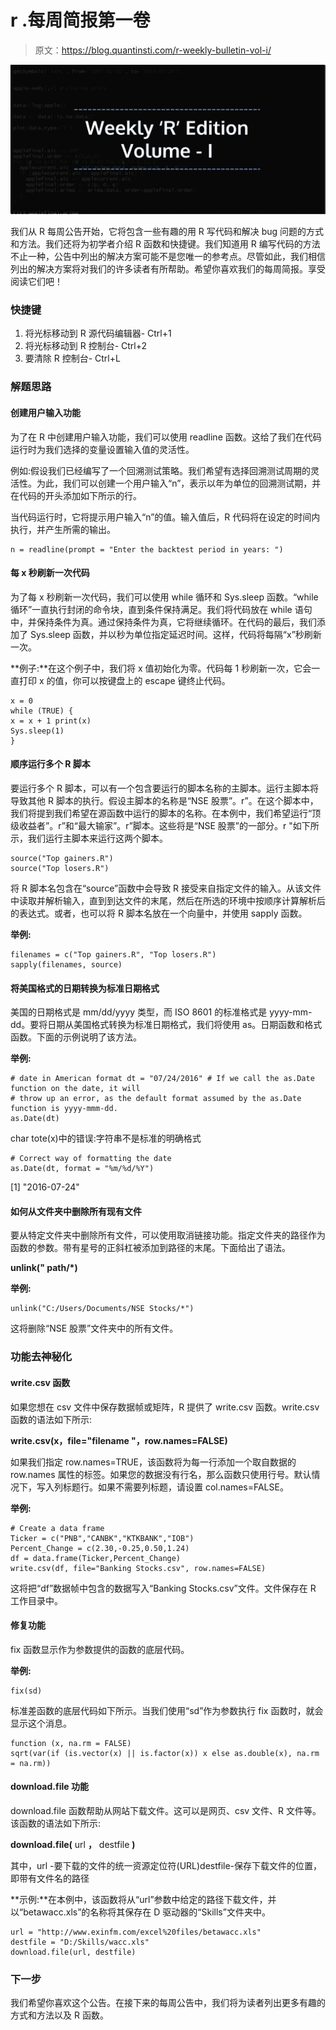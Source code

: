# r .每周简报第一卷

> 原文：<https://blog.quantinsti.com/r-weekly-bulletin-vol-i/>

![R Coding](img/5e47ea0ca9ad93824ea59ca914895fe8.png)

我们从 R 每周公告开始，它将包含一些有趣的用 R 写代码和解决 bug 问题的方式和方法。我们还将为初学者介绍 R 函数和快捷键。我们知道用 R 编写代码的方法不止一种，公告中列出的解决方案可能不是您唯一的参考点。尽管如此，我们相信列出的解决方案将对我们的许多读者有所帮助。希望你喜欢我们的每周简报。享受阅读它们吧！

### **快捷键**

1.  将光标移动到 R 源代码编辑器- Ctrl+1
2.  将光标移动到 R 控制台- Ctrl+2
3.  要清除 R 控制台- Ctrl+L

### **解题思路**

#### **创建用户输入功能**

为了在 R 中创建用户输入功能，我们可以使用 readline 函数。这给了我们在代码运行时为我们选择的变量设置输入值的灵活性。

例如:假设我们已经编写了一个回溯测试策略。我们希望有选择回溯测试周期的灵活性。为此，我们可以创建一个用户输入“n”，表示以年为单位的回溯测试期，并在代码的开头添加如下所示的行。

当代码运行时，它将提示用户输入“n”的值。输入值后，R 代码将在设定的时间内执行，并产生所需的输出。

```
n = readline(prompt = "Enter the backtest period in years: ")
```

#### **每 x 秒刷新一次代码**

为了每 x 秒刷新一次代码，我们可以使用 while 循环和 Sys.sleep 函数。“while 循环”一直执行封闭的命令块，直到条件保持满足。我们将代码放在 while 语句中，并保持条件为真。通过保持条件为真，它将继续循环。在代码的最后，我们添加了 Sys.sleep 函数，并以秒为单位指定延迟时间。这样，代码将每隔“x”秒刷新一次。

**例子:**在这个例子中，我们将 x 值初始化为零。代码每 1 秒刷新一次，它会一直打印 x 的值，你可以按键盘上的 escape 键终止代码。

```
x = 0 
while (TRUE) { 
x = x + 1 print(x) 
Sys.sleep(1) 
}
```

#### **顺序运行多个 R 脚本**

要运行多个 R 脚本，可以有一个包含要运行的脚本名称的主脚本。运行主脚本将导致其他 R 脚本的执行。假设主脚本的名称是“NSE 股票”。r”。在这个脚本中，我们将提到我们希望在源函数中运行的脚本的名称。在本例中，我们希望运行“顶级收益者”。r”和“最大输家”。r”脚本。这些将是“NSE 股票”的一部分。r "如下所示，我们运行主脚本来运行这两个脚本。

```
source("Top gainers.R")
source("Top losers.R")
```

将 R 脚本名包含在“source”函数中会导致 R 接受来自指定文件的输入。从该文件中读取并解析输入，直到到达文件的末尾，然后在所选的环境中按顺序计算解析后的表达式。或者，也可以将 R 脚本名放在一个向量中，并使用 sapply 函数。

**举例:**

```
filenames = c("Top gainers.R", "Top losers.R") 
sapply(filenames, source)
```

#### **将美国格式的日期转换为标准日期格式**

美国的日期格式是 mm/dd/yyyy 类型，而 ISO 8601 的标准格式是 yyyy-mm-dd。要将日期从美国格式转换为标准日期格式，我们将使用 as。日期函数和格式函数。下面的示例说明了该方法。

**举例:**

```
# date in American format dt = "07/24/2016" # If we call the as.Date function on the date, it will  
# throw up an error, as the default format assumed by the as.Date function is yyyy-mmm-dd.
as.Date(dt)
```

char tote(x)中的错误:字符串不是标准的明确格式

```
# Correct way of formatting the date 
as.Date(dt, format = "%m/%d/%Y")
```

[1] "2016-07-24"

#### **如何从文件夹中删除所有现有文件**

要从特定文件夹中删除所有文件，可以使用取消链接功能。指定文件夹的路径作为函数的参数。带有星号的正斜杠被添加到路径的末尾。下面给出了语法。

**unlink(" path/*)**

**举例:**

```
unlink("C:/Users/Documents/NSE Stocks/*")
```

这将删除“NSE 股票”文件夹中的所有文件。

### **功能去神秘化**

#### **write.csv 函数**

如果您想在 csv 文件中保存数据帧或矩阵，R 提供了 write.csv 函数。write.csv 函数的语法如下所示:

**write.csv(x，file="filename "，row.names=FALSE)**

如果我们指定 row.names=TRUE，该函数将为每一行添加一个取自数据的 row.names 属性的标签。如果您的数据没有行名，那么函数只使用行号。默认情况下，写入列标题行。如果不需要列标题，请设置 col.names=FALSE。

**举例:**

```
# Create a data frame 
Ticker = c("PNB","CANBK","KTKBANK","IOB") 
Percent_Change = c(2.30,-0.25,0.50,1.24) 
df = data.frame(Ticker,Percent_Change) 
write.csv(df, file="Banking Stocks.csv", row.names=FALSE)
```

这将把“df”数据帧中包含的数据写入“Banking Stocks.csv”文件。文件保存在 R 工作目录中。

#### **修复功能**

fix 函数显示作为参数提供的函数的底层代码。

**举例:**

```
fix(sd)
```

标准差函数的底层代码如下所示。当我们使用“sd”作为参数执行 fix 函数时，就会显示这个消息。

```
function (x, na.rm = FALSE) 
sqrt(var(if (is.vector(x) || is.factor(x)) x else as.double(x), na.rm = na.rm))
```

#### **download.file 功能**

download.file 函数帮助从网站下载文件。这可以是网页、csv 文件、R 文件等。该函数的语法如下所示:

**download.file(** url **，** destfile **)**

其中，url -要下载的文件的统一资源定位符(URL)destfile-保存下载文件的位置，即带有文件名的路径

**示例:**在本例中，该函数将从“url”参数中给定的路径下载文件，并以“betawacc.xls”的名称将其保存在 D 驱动器的“Skills”文件夹中。

```
url = "http://www.exinfm.com/excel%20files/betawacc.xls"
destfile = "D:/Skills/wacc.xls"
download.file(url, destfile)
```

### **下一步**

我们希望你喜欢这个公告。在接下来的每周公告中，我们将为读者列出更多有趣的方式和方法以及 R 函数。